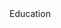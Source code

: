 <div class="home-spacer" />
<div class="home-title"> Education </div>

<div class="experience-container">
<Experience
    title="MSc in Computer Science"
    company="Università della Svizzera Italiana (USI) 🇨🇭"
    companyUrl="https://www.usi.ch"
    companyLogo="logo/usi.jpg"
    from="09-2021"
    to="07-2022"
    detailedPage='education/usi'
    :tree="[
        {
            name:'Final grade: <b>9.9/10</b> 🎓 Summa cum laude '
        },
        {
            name: 'Master Thesis: SYN - Sensorial Software Evolution Comprehension',
            icons: ['react', 'java', 'graphql', 'docker'],
        },
        {
            name: 'Specialization in Software Development'
        }
    ]"
    />

<Experience
    title="MSc in Computer Science"
    company="Università di Milano Bicocca (Unimib) 🇮🇹"
    companyUrl="https://www.unimib.it/"
    companyLogo="logo/unimib.png"
    from="10-2020"
    to="07-2022"
    detailedPage='/education/msc-unimib'
    :tree="[
        {
            name:'Final grade: <b>110L/110</b> 🎓 Summa cum laude '
        },
        {
            name:'Average exam grade: 30/30'
        },
        {
            name: 'Doubledegree scholarship with USI'
        }
    ]"
    />

<Experience
    title="BSc in Computer Science"
    company="Università di Milano Bicocca (Unimib) 🇮🇹"
    companyUrl="https://www.unimib.it/"
    companyLogo="logo/unimib.png"
    from="09-2017"
    to="10-2020"
    detailedPage='/education/bsc-unimib'
    :tree="[
        {
            name:'Final grade: <b>110L/110</b> 🎓 Summa cum laude '
        },
        {
            name:'Average exam grade: 29/30'
        },
        {
            name: 'Thesis: Automatic computation of architectural smells cost solving.',
            icons: ['java', 'knime'],
        }
    ]"
    />

<Experience
    title="Diploma in Business Information Systems Expert"
    company="Commercial Technical Institute of Ragusa 🇮🇹"
    from="09-2012"
    to="07-2017"
    detailedPage='/education/diploma'
    :tree="[
        {
            name:'Final grade: 92/100'
        },
        {
            name:'Thesis: BilancioEA - A tool to automatically elaborate income statement and balance sheet'
        }
    ]"
    />
</div>
